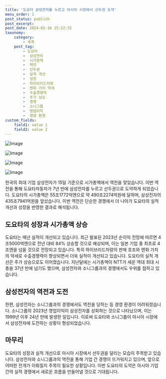 ```yaml
---
title: '도요타 삼성전자를 누르고 아시아 시장에서 선두권 도약'
menu_order: 1
post_status: publish
post_excerpt: 
post_date: 2024-02-16 15:22:32
taxonomy:
    category:
        - 세계
    post_tag:
        - 도요타
        -  삼성전자
        -  시가총액
        -  역전
        -  선두권
        -  실적 개선
        -  성장
        -  하이브리드차량
        -  엔화 가치 약세
        -  수출경쟁력
        -  주가 상승
        -  경쟁
        -  소니그룹
        -  영업이익
        -  경영 환경
custom_fields:
    field1: value 1
    field2: value 2
---
```


![Image](https://imgnews.pstatic.net/image/015/2024/02/16/0004949035_001_20240216101901008.jpg?type=w647)

![Image](https://imgnews.pstatic.net/image/015/2024/02/16/0004949035_002_20240216101901032.jpg?type=w647)

![Image](https://imgnews.pstatic.net/image/015/2024/02/16/0004949035_003_20240216101901054.jpg?type=w647)

![Image](https://imgnews.pstatic.net/image/015/2024/02/16/0004949035_004_20240216101901077.jpg?type=w647)

한국의 최대 기업 삼성전자가 15일 기준으로 시가총액에서 역전을 맞았습니다. 이번 역전을 통해 도요타자동차가 7년 만에 삼성전자를 누르고 선두권으로 도약하게 되었습니다. 도요타의 시가총액은 55조1772억엔으로 약 490조2274억원에 달하며, 삼성전자의 435조7941억원을 앞섰습니다. 이번 역전은 단순한 경쟁에서 더 나아가 도요타의 실적 개선과 성장을 반영한 결과로 해석됩니다.
## 도요타의 성장과 시가총액 상승
도요타는 매년 실적이 개선되고 있습니다. 최근 발표된 2023년 순이익 전망에 따르면 4조5000억엔으로 전년 대비 84% 상승할 것으로 예상되며, 이는 일본 기업 중 최초로 4조엔을 넘을 것으로 전망되고 있습니다. 특히 하이브리드차량의 판매 호조와 엔화 가치의 약세로 수출경쟁력이 향상되면서 더욱 실적이 개선되고 있습니다.
도요타의 실적 개선은 주가 상승으로도 이어졌습니다. 지난달에는 시가총액이 NTT가 세운 역대 최대 시총을 37년 만에 넘기도 했으며, 삼성전자와 소니그룹과의 경쟁에서도 우위를 점하고 있습니다.
## 삼성전자의 역전과 도전
한편, 삼성전자는 소니그룹과의 경쟁에서도 역전을 당하는 등 경영 환경이 어려워졌습니다. 소니그룹의 2023년 영업이익이 삼성전자를 상회하는 것으로 나타났으며, 이는 1999년 이후 24년 만에 발생한 일입니다. 이로써 도요타와 소니그룹이 아시아 시장에서 삼성전자에 도전하는 상황이 형성되었습니다.
## 마무리
도요타의 성장과 실적 개선으로 아시아 시장에서 선두권을 달리는 모습이 주목받고 있습니다. 삼성전자와 소니그룹과의 역전을 통해 기업 간 경쟁이 뜨거워지고 있으며, 앞으로 어떠한 전개가 이뤄질지 주목이 필요한 상황입니다. 이번 도요타의 도약은 아시아 기업 간의 실적 경쟁에서 새로운 흐름을 만들어낼 것으로 기대됩니다.
